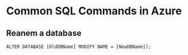 # Common SQL Commands in Azure



## Reanem a database 
```
ALTER DATABASE [OldDBName] MODIFY NAME = [NewDBName]];
```


